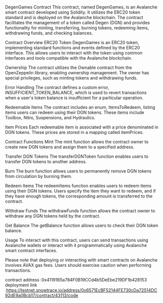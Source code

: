 DegenGames Contract
This contract, named DegenGames, is an Avalanche smart contract developed using Solidity. It utilizes the ERC20 token standard and is deployed on the Avalanche blockchain. The contract facilitates the management of a token called Degen (DGN) and provides functionality for minting, transferring, burning tokens, redeeming items, withdrawing funds, and checking balances.

Contract Overview
ERC20 Token
DegenGames is an ERC20 token, implementing standard functions and events defined by the ERC20 interface. This allows users to interact with the token using common interfaces and tools compatible with the Avalanche blockchain.

Ownership
The contract utilizes the Ownable contract from the OpenZeppelin library, enabling ownership management. The owner has special privileges, such as minting tokens and withdrawing funds.

Error Handling
The contract defines a custom error, INSUFFICIENT_TOKEN_BALANCE, which is used to revert transactions when a user's token balance is insufficient for a particular operation.

Redeemable Items
The contract includes an enum, ItemsToRedeem, listing items users can redeem using their DGN tokens. These items include Toolbox, Nitro, Suspensions, and Hydraulics.

Item Prices
Each redeemable item is associated with a price denominated in DGN tokens. These prices are stored in a mapping called itemPrices.

Contract Functions
Mint
The mint function allows the contract owner to create new DGN tokens and assign them to a specified address.

Transfer DGN Tokens
The transferDGNToken function enables users to transfer DGN tokens to another address.

Burn
The burn function allows users to permanently remove DGN tokens from circulation by burning them.

Redeem Items
The redeemItems function enables users to redeem items using their DGN tokens. Users specify the item they want to redeem, and if they have enough tokens, the corresponding amount is transferred to the contract.

Withdraw Funds
The withdrawFunds function allows the contract owner to withdraw any DGN tokens held by the contract.

Get Balance
The getBalance function allows users to check their DGN token balance.

Usage
To interact with this contract, users can send transactions using Avalanche wallets or interact with it programmatically using Avalanche smart contract interfaces.

Please note that deploying or interacting with smart contracts on Avalanche involves AVAX gas fees. Users should exercise caution when performing transactions.

contract address :0x4119165a784F0B19CCd4b5DeEbe219DF1b428153
deployment link :https://testnet.snowtrace.io/address/0x6571EcBF52144FE730cDa72514DC92dE9a0Bcb17/contract/43113/code
